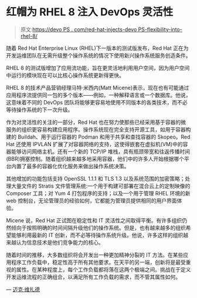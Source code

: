 # 红帽为 RHEL 8 注入 DevOps 灵活性

> 原文:[https://devo PS . com/red-hat-injects-devo PS-flexibility-into-rhel-8/](https://devops.com/red-hat-injects-devops-flexibility-into-rhel-8/)

随着 Red Hat Enterprise Linux (RHEL)下一版本的测试版发布，Red Hat 正在为开发运维团队在无需升级整个操作系统的情况下使用新兴操作系统服务创造条件。

RHEL 8 的测试版增加了应用流功能，旨在更灵活地利用用户空间，因为用户空间中运行的模块现在可以比核心操作系统更新得更快。

RHEL 8 的技术产品营销经理马特·米西内(Matt Micene)表示，现在也有可能通过应用程序流提供同一包的多个版本——例如，一种解释语言或一个数据库。他说，这意味着不同的 DevOps 团队将能够更容易地使用不同版本的各类技术，而不必等待操作系统的下一次升级。

作为对灵活性的关注的一部分，Red Hat 也在努力使那些已经采用基于容器的微服务的组织更容易构建应用程序。操作系统现在完全支持开源工具，如用于容器构建的 Buildah、用于运行容器的 Podman 和用于共享和查找容器的 Skopeo。Red Hat 还使用 IPVLAN 扩展了对容器网络的支持，这使得嵌套在虚拟机(VM)中的容器能够访问网络主机。还有一个新的 TCP/IP 堆栈，具有瓶颈带宽和往返传播时间(BBR)拥塞控制。随着组织越来越多地采用容器，他们中的许多人开始根据哪个平台内置了最多的容器化优化服务来做出操作系统决策。

其他增加的功能包括支持 OpenSSL 1.1.1 和 TLS 1.3 以及系统范围的加密策略；处理大量文件的 Stratis 文件管理系统:一个用于构建可部署在混合云上的定制映像的 Composer 工具；对 Yum 4 打包程序的支持；以及一个用于管理 RHEL 环境的新 web 控制台，无论管理员的经验如何，它都能为管理员提供相同的用户界面体验。

Micene 说，Red Hat 正试图在稳定性和 IT 灵活性之间取得平衡。有许多组织仍然倾向于按照明确的时间间隔升级他们的操作系统。但是，也有越来越多的组织希望能够利用最新的 IT 创新，而不必等待操作系统升级。他说，许多这样的组织越来越认为信息技术是他们竞争能力的核心。

随着时间的推移，大多数组织将会开发出一种更加精神分裂的 IT 方法。在某些应用程序工作负载中，稳定性高于所有其他要求。在天平的另一端，创新将是最受重视的属性。在某种程度上，每个工作负载都将落在这两个极端之间。挑战在于定义开发运维流程的正确组合，以满足所有工作负载的需求，而不管其属性如何。

— [迈克·维扎德](https://devops.com/author/mike-vizard/)